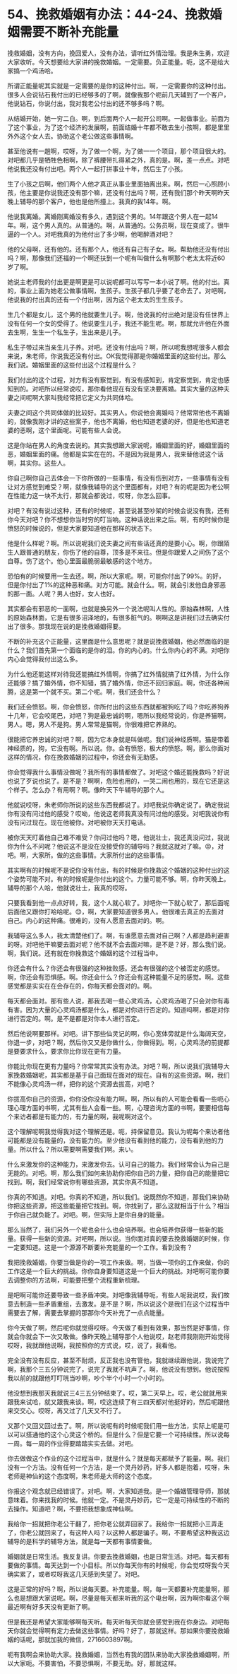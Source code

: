 # 54、挽救婚姻有办法：44-24、挽救婚姻需要不断补充能量

挽救婚姻，没有方向，挽回爱人，没有办法，请听红外情治理。我是朱生勇，欢迎大家收听。今天想要给大家讲的挽救婚姻。一定需要。负正能量。呃，这不是给大家搞一个鸡汤哈。

所谓正能量呢其实就是一定需要的是你的这种付出。啊，一定需要你的这种付出。很多人会说钻石我付出的已经够多的了啊，就像我那个呃前几天辅到了一个客户，他说钻石，你说付出，我对我老公付出的还不够多吗？啊。

从结婚开始，她一穷二白。啊，到后面两个人一起开公司啊。一起做事业。前面为了这个事业，为了这个经济的发展啊，前面结婚十年都不敢去生小孩啊，都是里里外外这个女人去。协助这个老公做这些事情啊。

甚至他说有一趟啊，哎呀，为了做一个啊，为了做一一个项目，那个项目很大的。对吧都几乎是牺牲色相啊，除了裤腰带扎得紧之外，真的是。啊，差一点点。对吧他说我还没有付出吧。两个人一起打拼事业十年，然后生了小孩。

生了小孩之后啊，他们两个人他才真正从事业里面抽离出来。啊，然后一心照顾小孩，他主要是你说我还没有那个嘛，还没有付出吗？啊，还有我们那个昨天啊昨天晚上辅导的那个客户，他也是他所撞上。我真的我14年。啊。

他说我离婚。离婚刚离婚没有多久，遇到这个男的。14年跟这个男人在一起14年。啊，这个男人真的。从普通的。啊，从普通的。公务员啊，现在变成了。很牛逼的一个人。对吧我真的为他付出了多少啊，他喝醉酒对吧？

他的父母啊，还有他的。还有那个人，他还有自己有子女。啊。帮助他还没有付出吗？啊，那像我们还福的一个啊还扶到一个呢有叫做什么有啊那个老太太将近60岁了啊。

她说主老师我的付出更是啊更是可以说呢都可以写写一本小说了啊。他的付出。真的，事业上面为她老公做事情啊，生孩子。生孩子都几乎要了老命去了。对吧啊，他说我的付出真的还有一个付出啊，因为这个老太太的生生孩子。

生几个都是女儿，这个男的他就要生儿子。啊，他说我的付出绝对是没有任世界上没有任何一个女的受得了。他说要生儿子，我还不能生呢。啊，那就允许他在外面去生啊，生生一个私生子，生出来是儿子。

私生子带过来当亲生儿子养。对吧。还没有付出吗？啊，所以呢我想呢很多人都会来说，朱老师，你说我还没有付出。OK我觉得那是你婚姻里面的这些付出。那么我们说。婚姻里面的这些付出这个过程是什么？

我们付出的这个过程，对方有没有察觉到，有没有感知到，肯定察觉到，肯定也感知到的。对吧所以经常说哎，那你看他现在有没有坚决要离婚。其实大量的这种夫妻之间呢啊大家叫我经常把它定义为共同体哈。

夫妻之间这个共同体做的比较好。其实男人。你说他会离婚吗？他常常他也不离婚的，就像我刚才讲的这些案子，他也不离婚，他也知道老婆的好，但是他也知道老婆的恶啊，这个里面呢。可能有些人会说。

这是你站在男人的角度去说的。其实我想跟大家说呢，婚姻里面的好，婚姻里面的恶，婚姻里面的痛。他都是实实在在的。不是因为我是男人，我来替他说这个话啊，其实你。这些人。

你自己啊你自己去体会一下你所做的一些事情，有没有伤到对方，一些事情有没有让对方感觉到难受？啊，就像我辅导的这个里面都有，对吧？有的呢是因为老公啊在性能力这一块不太行，那就会都说过，哎呀，你怎么回事。

对吧？有没有说过这种，还有的时候呢，甚至说甚至吵架的时候会说没有我，还有你今天对吧？你不想想你当时穷的叮当响。这种话说出来之后。啊，有的时候你是愤怒的时候说的，但是大家要知道他在那样的状态下。

他是什么样呢？啊。所以说呢我们说夫妻之间有些话还真的是要小心。啊，你跟陌生人跟普通的朋友，你伤了他的自尊，顶多是不来往。但是你跟爱人之间伤了这个自尊。伤了这个。他心里面最脆弱最敏感的这个地方。

恐怕有的时候要用一生去还。啊，所以大家呢。啊，可能你付出了99%。的好，但是你付出了1%的这种恶和痛。对方可能。就会什么。啊，就会引发他自身邪恶的那一面。人呢？男人也好，女人也好。

其实都会有邪恶的一面啊，也就是换另外一个说法呢叫人性的。原始森林啊，人性的原始森林面，它是有很多沼泽地的，有很多脏气的。啊啊这是讲我们过去确实付出了很多。那我现在说的是挽救婚姻得要。

不断的补充这个正能量，这里面是什么意思呢？就是说挽救婚姻，他必然面临的是什么？我们首先第一个面临的是你的泪。你的内心的。什么你内心的不满。对吧你内心会觉得我付出这么多。

为什么他还能这样对待我还能搞红外情啊，你搞了红外情就搞了红外情，为什么你还能够？搞了婚外情，你不知错，搞了婚外情，你还不回归家庭。啊，你还各种闹腾，这是第一个就不买。第二个呢。啊，我们还会什么？

我们还会愤怒。啊，你会愤怒，你所付出的这些东西就都被狗吃了吗？你吃养狗养十几年，它会咬尾巴，对吧？狗是最忠诚的啊，嗯所以我经常说的，你是养猫啊，男人。嗯，男人不是狗。男人常常是猫啊，你很难把它养熟的。

很能把它养忠诚的对吧？啊，因为它本身就是叫做呢。我们说神经质啊。猫是带着神经质的，狗，它没有啊。所以说。你。会有愤怒，极大的愤怒。啊，那么你面对这样的情况，你在挽救婚姻的过程中，你还会有无助感。

你会觉得我什么事情没做呢？我所有的事情都做了。对吧这个婚还能挽救吗？好说也说了歹说也说了。是不是？啊啊，危险也用的，一哭二闹也用的，现在它还是这个样子。怎么办？有用啊？啊。像昨天下午辅导的那个人。

他就说哎呀，朱老师你所说的这些东西我都说了。对吧我说你确定说了。确定我说你有没有问过他的感受？哎呦，他说这老师我真没有问过他的感受。对吧我说你有没有问过现在。现在他被你。对吧被你天天打电话。

被你天天盯着他自己难不难受？你问过他吗？嗯，他说壮士，我还真没问过，我说你为什么不问呢？他说这不是没在没接受你的辅导吗？我就这就对了嘛。😡，对吧。啊，大家所。做的这些事情。大家所付出的这些事情。

其实啊有的时候呢不是说你没有付出，有的时候是你挽救这个婚姻的这种付出的这个姿势可能不对。有的时候呢是你付出的这个。力量可能不够。啊，你昨天晚上。辅导的那个人哈，他就说壮士，我真的哎呀。

只要我看到他一点点好转，我，这个人就心软了。对吧你一下就心软了，那后面呢后面他又跟你打哈哈呢。😊，啊，大家要知道很多男人。他很难去真正的去面对自己。内心的这种痛。很难的，没有人愿意去面对的。啊。

我辅导这么多人，我太清楚他们了。啊，有谁愿意去面对自己啊？人都是趋利避害的呀。对吧他干嘛要去面对呢？他不就不会去面对嘛，是不是？好，那么我们说。啊，我们说。还有就在你挽救这个婚姻的这个过程当中。

你还会有什么？你还会有很强的这种挫败感。还会有很强的这个被否定的感觉。啊，你还会有恐惧感。啊。你还会什么？你还会有这种能量不足的感觉。啊。这些感觉都是实实在在会存在的，你每天都会面对的。啊。

每天都会面对。那有些人说，那我去喝一些心灵鸡汤，心灵鸡汤喝了只会对你有毒有害。因为大量的心灵鸡汤都是什么，都是对你进行否定的。知道吗啊，都是对你进行否定的。啊。是不是都是对你本人进行否定。

然后他说啊要那样。对吧。讲下那些仙灵记的啊，你心宽体旁就是什么海阔天空，你退一步，对吧？啊，然后你又又是你做什么，你做得到。啊，心灵鸡汤的前提都是要要求什么，要求你比你现在更有力量。

你能比你现在更有力量吗？你常常其实没有办法。对吧？啊，所以说我们我辅导大家挽救婚姻呢，其实都是基于自己面现在面对的现在。自有的这些资源。啊，我们不能像心灵鸡汤一样，把你的这个资源去拔高，对吧？

你拔高你自己的资源，你你没你没有能力啊。啊，所以有的人可能会看看一些呃心理心理方面的书啊，尤其有些人会看一些。啊，心理咨询方面的书啊，要要相信每个来访者都是有能力的，有力量的啊，我呢啊对这个。

这个理解呢啊我觉得我对这个理解还是。呃，持保留意见。我认为呢每个来访者他可能都是没有能量的，没有能力的。至少他没有看到他的能力，没有看到他的力量。所以什么？所以需要啊需要我们啊。来い。

什么来激发你的这种能力，来激发你去。认可自己的能力。我们经常会认为自己是无能的。对吧。啊，那么我们如何来协助你把你自己的力量，把你自己的能量把它找到。啊，我们经常说你有哪些资源，其实你真不知道。

你真的不知道。对吧。你真的不知道，所以我们。说既然你不知道，那我们来协助你把这些资源，把这些能量把它找到。啊，你找到了，那么这就相当于什么？相当于你自己就负能了。对吧。啊，但实际上是你自身的能量。

那么当然了，我们另外一个呢也会什么也会培养啊。也会培养你获得一些新的能量。获得一些新的资源。对吧啊，所以说。当你面对真的要去挽救婚姻的时候，你一定要知道。这是一个源源不断要补充能量的一个工作。看到没有？

我把挽救婚姻，你要当做是你的一项工作来做。啊，当做一项你的工作来做，你的工作这是一个巨大的挑战。你你自身要知道这是一个巨大的挑战。对吧啊可能你要去调整你的方法啊，可能要把整个流程重新梳理。

是吧啊可能你还要导致一些矛盾冲突。对吧像我辅导呃，有些人呢我说哎，我们故意去制造一些矛盾重组，去激发。是不是？啊，所以说这个是我们在这个过程当中需要去了解，需要去掌握的那那你今天补充了一点点能量。

你今天做了啊，然后呢你就觉得哎呀。今天做了看到有效果，那当然是好事情，你就会你就会下一次又敢做。像昨天晚上辅导那个人他说哎，赵老师我刚刚开始觉得哎呀，我就跟他说啊，我按照你的方式说，哎，说了，我看他。

完全没有没有反应，甚至不耐烦，反正我也没有管他，我就继续跟他说，我说完了啊，我那个三五分钟说完了，说完了我就不吭声了。啊，他说没有想到。他说按照我以前的就跟他叮叮咣当吵啊，吵个半个小时一个小时的。

他没想到我那天我就说三4三五分钟结束了。哎，第二天早上。哎，老公就就用来跟我来试哈，就又跟我来谈。啊，哎这连续了有三四天都对他挺好的，然后呢跟他来交交心。哎呀，再又过了几天又不行了。

又那个又回又回过去了。啊，所以说呢有的时候呢我们用一些方法，实际上呢是可以可以搭通他的这个心灵这个桥的。但是什么？但是它要一个可持续性。所以说每一周。每一周的作业得要踏踏实实去做。对吧。

你去做做这个作业的这个过程当中，就是什么？就是每天都赋予了能量。啊。我们没有一个方法。没有任何一个方法，是一个灵丹妙药，好多人都是抱着，哎呀，朱老师是神仙的这个态度啊，朱老师是大师的这个态度。

你报这个观念就已经错误了。对吧。啊，大家知道我。是一个婚姻管理导师，那就意味着。你来找我的时候。他就一定。不是灵丹妙药，它一定是可持续性的不断的去操作。知道吧？啊，不要把我想象成神仙啊。

我给你一招就把你老公干翻了，把你老公就弄回家了。我给你一招就把小三弄走了，你老公就回来了，有这种人吗？以这种人都是骗子。啊，不要希望这种我这边辅导的是科学的辅导方法，就是每一天都有事情要做。

婚姻就是日常生活。我反复讲。你要去挽救婚姻，也是日常生活。对吧。每天都有要做的事情。每天达到一个小目标。所以你每天你有的时候呢，你会觉哎呀我今天确实累了，或者哎呀我这几天感到失望了。对吧。

这是正常的好吗？啊，所以说每天要。补充能量。啊，每一天都要补充能量啊，那么也是想跟大家说呢。啊，尽量是每天都来听我的这个电台啊，因为啊你看这个啊最近啊有好多天没有更新了啊。

但是我还是希望大家能够啊每天听。每天听每天你就会感觉到我在你身边。对吧每天你就会觉得啊有定力去做这些事情。好吗？好了，那就这样。那如果你要挽救婚姻的话呢，那就加我的微信，2716603897啊。

呃有我啊会来协助大家。挽救婚姻，当然也有我的团队来协助大家挽救婚姻啊，所以大家呃。不要害怕，不要恐惧啊，不要无助。好，那就这样。


